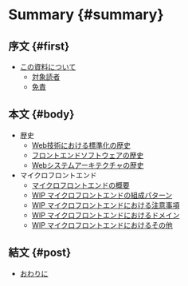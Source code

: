 # Summary {#summary}

## 序文 {#first}

* [この資料について](README.md)
  * [対象読者](README.md#対象読者)
  * [免責](README.md#免責)

## 本文 {#body}

* 歴史
  * [Web技術における標準化の歴史](contents/history/01_history_of_web_standardization.md)
  * [フロントエンドソフトウェアの歴史](contents/history/02_history_of_frontend_software.md)
  * [Webシステムアーキテクチャの歴史](contents/history/03_history_of_web_system_architecture.md)
* マイクロフロントエンド
  * [マイクロフロントエンドの概要](contents/microfrontends/10_overview_of_micro_frontends.md)
  * [WIP マイクロフロントエンドの組成パターン](contents/microfrontends/11_composite_pattern_of_micro_frontends.md)
  * [WIP マイクロフロントエンドにおける注意事項](contents/microfrontends/12_things_to_keep_in_mind_of_micro_frontends.md)
  * [WIP マイクロフロントエンドにおけるドメイン](contents/microfrontends/13_domain_of_micro_frontends.md)
  * [WIP マイクロフロントエンドにおけるその他](contents/microfrontends/14_etcetera_of_micro_frontends.md)

## 結文 {#post}

* [おわりに](contents/postscript.md)
